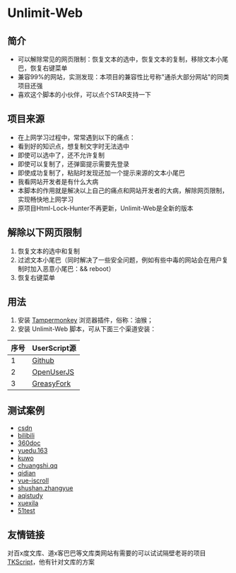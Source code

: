 # Unlimit-Web

## 简介
- 可以解除常见的网页限制：恢复文本的选中，恢复文本的复制，移除文本小尾巴，恢复右键菜单
- 兼容99%的网站，实测发现：本项目的兼容性比号称"通杀大部分网站"的同类项目还强
- 喜欢这个脚本的小伙伴，可以点个STAR支持一下

## 项目来源
- 在上网学习过程中，常常遇到以下的痛点：
- 看到好的知识点，想复制文字时无法选中
- 即使可以选中了，还不允许复制
- 即使可以复制了，还弹窗提示需要先登录
- 即使成功复制了，粘贴时发现还加一个提示来源的文本小尾巴
- 我看网站开发者是有什么大病
- 本脚本的作用就是解决以上自己的痛点和网站开发者的大病，解除网页限制，实现畅快地上网学习
- 原项目Html-Lock-Hunter不再更新，Unlimit-Web是全新的版本

## 解除以下网页限制
1. 恢复文本的选中和复制
2. 过滤文本小尾巴（同时解决了一些安全问题，例如有些中毒的网站会在用户复制时加入恶意小尾巴：&& reboot）
3. 恢复右键菜单

## 用法
1. 安装 [Tampermonkey](https://www.tampermonkey.net/) 浏览器插件，俗称：油猴；
2. 安装 Unlimit-Web 脚本，可从下面三个渠道安装：

| 序号 | UserScript源 |
| --- | --- |
| 1 | [Github](https://raw.githubusercontent.com/xcanwin/Unlimit-Web/master/Unlimit-Web.user.js) |
| 2 | [OpenUserJS](https://openuserjs.org/scripts/xcanwin/Unlimit-Web) |
| 3 | [GreasyFork](https://greasyfork.org/zh-CN/scripts/400515-unlimit-web) |

## 测试案例
- [csdn](https://blog.csdn.net/yilovexing/article/details/53256713)
- [bilibili](https://www.bilibili.com/read/cv5496952)
- [360doc](http://www.360doc.com/content/20/0406/19/1575720_904264035.shtml)
- [yuedu.163](https://guofeng.yuedu.163.com/book_reader/654ebfbcccd64b3ea0a51934953f300e_4)
- [kuwo](https://www.kuwo.cn/play_detail/6871880)
- [chuangshi.qq](https://chuangshi.qq.com/bk/xh/AGwENV1oVjIAP1RkATUBYA-r-1.html)
- [qidian](https://read.qidian.com/chapter/ofR4ZgMW6xioLoerY3WDhg2/2G3lb7hex5z4p8iEw--PPw2/)
- [vue-iscroll](https://dafrok.github.io/vue-iscroll-view/)
- [shushan.zhangyue](http://shushan.zhangyue.net/book/89159/13507319/)
- [aqistudy](https://www.aqistudy.cn/)
- [xuexila](https://www.xuexila.com/zw/zhidao/c1405991.html)
- [51test](https://www.51test.net/show/10550483.html)

## 友情链接
对百x度文库、道x客巴巴等文库类网站有需要的可以试试隔壁老哥的项目 [TKScript](https://greasyfork.org/zh-CN/scripts/405130-%E6%96%87%E6%9C%AC%E9%80%89%E4%B8%AD%E5%A4%8D%E5%88%B6)，他有针对文库的方案
